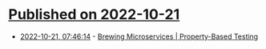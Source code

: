# [Published on 2022-10-21](index.md)

* [2022-10-21, 07:46:14](https://lobste.rs/s/2ezkvy/brewing_microservices_property_based) - [Brewing Microservices | Property-Based Testing](https://filibuster.transistor.fm/episodes/property-based-testing)
